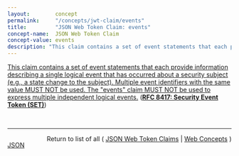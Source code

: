 ```yaml
---
layout:        concept
permalink:     "/concepts/jwt-claim/events"
title:         "JSON Web Token Claim: events"
concept-name:  JSON Web Token Claim
concept-value: events
description: "This claim contains a set of event statements that each provide information describing a single logical event that has occurred about a security subject (e.g., a state change to the subject). Multiple event identifiers with the same value MUST NOT be used. The \"events\" claim MUST NOT be used to express multiple independent logical events."
---
```


[This claim contains a set of event statements that each provide information describing a single logical event that has occurred about a security subject (e.g., a state change to the subject). Multiple event identifiers with the same value MUST NOT be used. The "events" claim MUST NOT be used to express multiple independent logical events.](http://tools.ietf.org/html/rfc8417#section-2.2 "Read documentation for JSON Web Token Claim &#34;events&#34;") (**[RFC 8417: Security Event Token (SET)](/specs/IETF/RFC/8417 "This specification defines the Security Event Token (SET) data structure. A SET describes statements of fact from the perspective of an issuer about a subject. These statements of fact represent an event that occurred directly to or about a security subject, for example, a statement about the issuance or revocation of a token on behalf of a subject. This specification is intended to enable representing security- and identity-related events. A SET is a JSON Web Token (JWT), which can be optionally signed and/or encrypted. SETs can be distributed via protocols such as HTTP.")**)

<br/>
<hr/>

<p style="float : left"><a href="./events.json" title="JSON representing this particular Web Concept value">JSON</a></p>
<p style="text-align: right">Return to list of all ( <a href="../jwt-claim/">JSON Web Token Claims</a> | <a href="../">Web Concepts</a> )</p>

